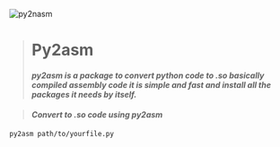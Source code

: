 ![py2nasm](https://storage.googleapis.com/replit/images/1589798461984_ad504d1dfa0cfb79bc9f7b8915cf3911.png)


> # **Py2asm**
> #### *py2asm is a package to convert python code to .so basically compiled assembly code it is simple and fast and install all the packages it needs by itself.*

> #### *Convert to .so code using py2asm*
``` code
py2asm path/to/yourfile.py
```
